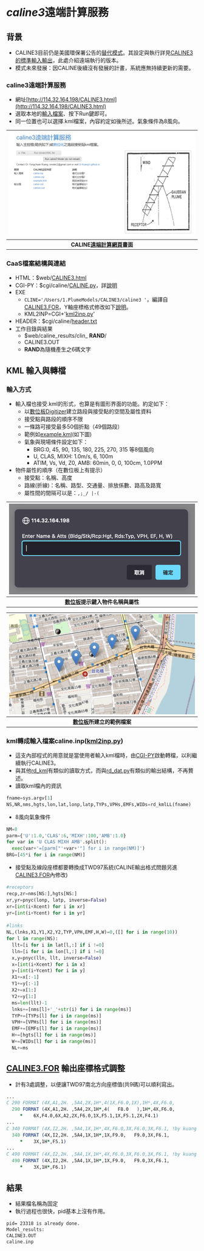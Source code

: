 # *caline3*遠端計算服務

## 背景
- CALINE3目前仍是美國環保署公告的[替代模式](https://sinotec2.github.io/Focus-on-Air-Quality/PaperReview/LargeSSPtSrcEIA/1Gaus_Stab/#usepa-scram模式種類架構)。其設定與執行詳見[CALINE3的標準輸入輸出](https://sinotec2.github.io/Focus-on-Air-Quality/PlumeModels/CALINE/CALINE3IO/)，此處介紹遠端執行的版本。
- 模式未來發展：因CALINE後續沒有發展的計畫，系統應無持續更新的需要。

### caline3遠端計算服務
- 網址[http://114.32.164.198/CALINE3.html](http://114.32.164.198/CALINE3.html)
- 選取本地的[輸入檔案](https://github.com/sinotec2/CGI_Pythons/blob/main/CALINE/caline.inp)、按下Run鍵即可。
- 同一位置也可以選擇.kml檔案，內容約定如後所述。氣象條件為8風向。

| ![CALINE_remote.png](https://raw.githubusercontent.com/sinotec2/Focus-on-Air-Quality/main/assets/images/CALINE_remote.PNG)|
|:--:|
| <b>CALINE[遠端計算網頁](http://114.32.164.198/CALINE3.html)畫面</b>| 

### CaaS檔案結構與連結
- HTML：$web/[CALINE3.html](https://github.com/sinotec2/CGI_Pythons/blob/main/CALINE/CALINE3.html)
- CGI-PY：$cgi/caline/[CALINE.py](https://github.com/sinotec2/CGI_Pythons/blob/main/CALINE/CALINE.py)，詳[說明](https://sinotec2.github.io/Focus-on-Air-Quality/utilities/CGI-pythons/CALINE/)
- EXE
  - `CLINE='/Users/1.PlumeModels/CALINE3/caline3 '`，編譯自[CALINE3.FOR](https://github.com/sinotec2/CGI_Pythons/blob/main/CALINE/CALINE3.FOR)，Y軸座標格式修改如下[說明](https://sinotec2.github.io/Focus-on-Air-Quality/PlumeModels/CALINE/caline_remote/#caline3for-輸出座標格式調整)。
  - KML2INP=CGI+'[kml2inp.py](https://github.com/sinotec2/CGI_Pythons/blob/main/CALINE/kml2inp.py)'
- HEADER：$cgi/caline/[header.txt](https://github.com/sinotec2/CGI_Pythons/blob/main/ISCST_AERMOD/header.txt)
- 工作目錄與結果
  - $web/caline_results/clin_ **RAND**/
  - CALINE3.OUT
  - **RAND**為隨機產生之6碼文字

## KML 輸入與轉檔
### 輸入方式
- 輸入檔也接受.kml的形式，也算是有圖形界面的功能。約定如下：
  - 以[數位板Digitizer](http://114.32.164.198/LeafletDigitizer/index.html)建立路段與接受點的空間及屬性資料
  - 接受點與路段的順序不限
  - 一條路可接受最多50個折點（49個路段）
  - 範例如[example.kml](http://114.32.164.198/caline_results/example.kml)(如下圖)
  - 氣象與現場條件設定如下：
    - BRG:0, 45, 90, 135, 180, 225, 270, 315 等8個風向
    - U, CLAS, MIXH: 1.0m/s, 6, 100m
    - ATIM, Vs, Vd, Z0, AMB: 60min, 0, 0, 100cm, 1.0PPM
- 物件屬性的順序（在數位板上有提示）
  - 接受點：名稱、高度
  - 路線(折線)：名稱、路型、交通量、排放係數、路高及路寬
  - 屬性間的間隔可以是：`,;_/ |-(`

| ![atts.png](https://raw.githubusercontent.com/sinotec2/Focus-on-Air-Quality/main/assets/images/atts.png)|
|:--:|
| <b>[數位板](http://114.32.164.198/LeafletDigitizer/index.html)提示鍵入物件名稱與屬性</b>| 

| ![sanchong.png](https://raw.githubusercontent.com/sinotec2/Focus-on-Air-Quality/main/assets/images/sanchong.png)|
|:--:|
| <b>[數位板](http://114.32.164.198/LeafletDigitizer/index.html)所建立的範例檔案</b>| 

### kml轉成輸入檔案caline.inp([kml2inp.py](https://github.com/sinotec2/CGI_Pythons/blob/main/CALINE/kml2inp.py))
- 這支內部程式的用意就是當使用者輸入kml檔時，由[CGI-PY](https://sinotec2.github.io/Focus-on-Air-Quality/utilities/CGI-pythons/CALINE/)啟動轉檔，以利繼續執行CALINE3。
- 與其他[rd_kml](https://sinotec2.github.io/Focus-on-Air-Quality/utilities/GIS/rd_kml/#rd_kmlpy)有類似的讀取方式，而與[rd_dat.py](https://github.com/sinotec2/Focus-on-Air-Quality/blob/main/PlumeModels/CALINE/rd_dat.py)有類似的輸出結構，不再贅述。
- 讀取kml檔內的資訊

```python
fname=sys.argv[1]
NS,NR,nms,hgts,lon,lat,lonp,latp,TYPs,VPHs,EMFs,WIDs=rd_kmlLL(fname)
```
- 8風向氣象條件

```python
NM=8
parm={'U':1.0,'CLAS':6,'MIXH':100,'AMB':1.0}
for var in 'U CLAS MIXH AMB'.split():
  exec(var+'=[parm["'+var+'"] for i in range(NM)]')
BRG=[45*i for i in range(NM)]
```
- 接受點及線段座標都要轉換成TWD97系統(CALINE輸出格式問題另進[CALINE3.FOR](https://github.com/sinotec2/CGI_Pythons/blob/main/CALINE/CALINE3.FOR)內修改)

```python
#receptors
recp,zr=nms[NS:],hgts[NS:]
xr,yr=pnyc(lonp, latp, inverse=False)
xr=[int(i+Xcent) for i in xr]
yr=[int(i+Ycent) for i in yr]

#links
NL,(lnks,X1,Y1,X2,Y2,TYP,VPH,EMF,H,W)=0,([] for i in range(10))
for l in range(NS):
  llt=[i for i in lat[l,:] if i !=0]
  lln=[i for i in lon[l,:] if i !=0]
  x,y=pnyc(lln, llt, inverse=False)
  x=[int(i+Xcent) for i in x]
  y=[int(i+Ycent) for i in y]
  X1+=x[:-1]
  Y1+=y[:-1]
  X2+=x[1:]
  Y2+=y[1:]
  ms=len(llt)-1
  lnks+=[nms[l]+'_'+str(i) for i in range(ms)]
  TYP+=[TYPs[l] for i in range(ms)]
  VPH+=[VPHs[l] for i in range(ms)]
  EMF+=[EMFs[l] for i in range(ms)]
  H+=[hgts[l] for i in range(ms)]
  W+=[WIDs[l] for i in range(ms)]
  NL+=ms
```
## [CALINE3.FOR](https://github.com/sinotec2/CGI_Pythons/blob/main/CALINE/CALINE3.FOR) 輸出座標格式調整
- 計有3處調整，以便讓TWD97南北方向座標值(共9碼)可以順利寫出。

```fortran
...
C 290 FORMAT (4X,A1,2H. ,5A4,2X,1H*,4(1X,F6.0,1X),1H*,4X,F6.0,          CLN07190
  290 FORMAT (4X,A1,2H. ,5A4,2X,1H*,4(   F8.0   ),1H*,4X,F6.0,          CLN07190
     *    6X,F4.0,6X,A2,2X,F6.0,1X,F5.1,1X,F5.1,2X,F4.1)                CLN07200
...
C 340 FORMAT (4X,I2,2H. ,5A4,1X,1H*,4X,F6.0,3X,F6.0,3X,F6.1, !by kuang  CLN07320
  340 FORMAT (4X,I2,2H. ,5A4,1X,1H*,1X,F9.0,   F9.0,3X,F6.1,            CLN07320
     *    3X,1H*,F5.1)                                                  CLN07330
...
C 490 FORMAT (4X,I2,2H. ,5A4,1X,1H*,4X,F6.0,3X,F6.0,3X,F6.1, !by kuang  CLN07480
  490 FORMAT (4X,I2,2H. ,5A4,1X,1H*,1X,F9.0,   F9.0,3X,F6.1,            CLN07480
     *    3X,1H*,F6.1)                                                  CLN07490

```

## 結果
- 結果檔名稱為固定
- 執行過程也很快，pid基本上沒有作用。

```
pid= 23318 is already done.
Model_results:
CALINE3.OUT
caline.inp
```